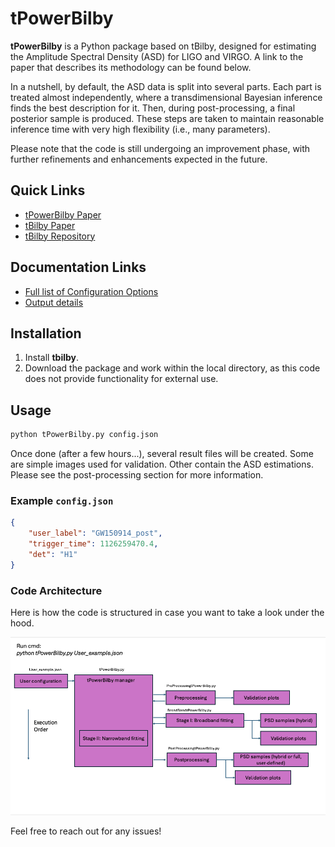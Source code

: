 # tPowerBilby

**tPowerBilby** is a Python package based on tBilby, designed for estimating the Amplitude Spectral Density (ASD) for LIGO and VIRGO. A link to the paper that describes its methodology can be found below. 

In a nutshell, by default, the ASD data is split into several parts. Each part is treated almost independently, where a transdimensional Bayesian inference finds the best description for it. Then, during post-processing, a final posterior sample is produced. These steps are taken to maintain reasonable inference time with very high flexibility (i.e., many parameters).  

Please note that the code is still undergoing an improvement phase, with further refinements and enhancements expected in the future.

## Quick Links

- [tPowerBilby Paper](https://arxiv.org/abs/2501.03285)
- [tBilby Paper](https://arxiv.org/pdf/2404.04460)
- [tBilby Repository](https://github.com/tBilby/tBilby.git)

## Documentation Links

- [Full list of Configuration Options](doc/README_config.md)
- [Output details](doc/README_postprocessing.md)

## Installation

1. Install **tbilby**. 
2. Download the package and work within the local directory, as this code does not provide functionality for external use.

## Usage

```sh
python tPowerBilby.py config.json
```

Once done (after a few hours...), several result files will be created. Some are simple images used for validation. Other contain the ASD estimations. Please see the post-processing section for more information. 

### Example `config.json`

```json
{
    "user_label": "GW150914_post",
    "trigger_time": 1126259470.4,
    "det": "H1"
}
```
### Code Architecture

Here is how the code is structured in case you want to take a look under the hood.

![alt text](https://github.com/NirGutt/tPowerBilby/blob/main/tpowerbilby.png)



Feel free to reach out for any issues!

